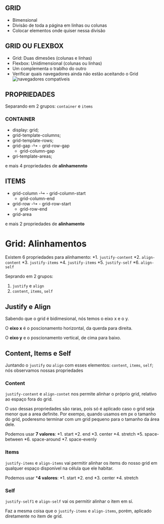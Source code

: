 ## GRID

- Bimensional
- Divisão de toda a página em linhas ou colunas
- Colocar elementos onde quiser nessa divisão


## GRID OU FLEXBOX

- Grid: Duas dimesões (colunas e linhas)
- Flexbox: Unidimensional (colunas ou linhas)
- Um complementa o trablho do outro
- Verificar quais navegadores ainda não estão aceitando o Grid
    ![navegadores compatíveis](https://i.imgur.com/nz748P2.png)

## PROPRIEDADES

Separando em 2 grupos: 
`container` e `items`

### CONTAINER

- display: grid;
- grid-template-columns;
- grid-template-rows;
- grid-gap
 -↳  - grid-row-gap
    - grid-column-gap
- gri-template-areas;

e mais 4 propriedades de **alinhamennto**



## ITEMS

- grid-column
-↳   - grid-column-start
    - grid-column-end
- grid-row
-↳   - grid-row-start
    - grid-row-end
- grid-area

e mais 2 propriedades de **alinhamento**

# Grid: Alinhamentos

Existem 6 propriedades para alinhamento:
*1. `justify-content`
*2. `align-content`
*3. `justify-items`
*4. `justify-items`
*5. `justify-self`
*6. `align-self`

Seprando em 2 grupos:
1. `justify` e `align`
2. `content`, `items`, `self`


## Justify e Align

Sabendo que o grid é bidimesional, nós temos o eixo x e o y.


O **eixo x** é o poscionamento horizontal, da querda para direita.

O **eixo y** e o poscionamento vertical, de cima para baixo.


## Content, Items e Self

Juntando o `justify` ou `align` com esses elementos: `content`, `items`, `self`; nós observamos nossas propriedades



### Content

`justify-content` e `align-contet` nos permite alinhar o próprio grid, relativo ao espaço fora do grid.

O uso dessas propriedades são raras, poís só é aplicado caso o grid seja menor que a area definite. Por exempo, quando usamos em px o tamanho do grid, poderesmo terminar com um grid pequeno para o tamanho da área dele.


Podemos usar **7 valores**:
*1. start
*2. end
*3. center
*4. stretch
*5. space-between
*6. space-around
*7. space-evenly


### Items

`justify-items` e `align-items` vai permitir alinhar os items do nosso grid em qualquer espaço disponível na célula que ele habitar.

Podemos usar ***4 valores**:
*1. start
*2. end
*3. center
*4. stretch

### Self

`justify-self1` e `align-self` vai os permitir alinhar o item em sí.

Faz a mesma coisa que o `justify-items` e `align-items`, porém, aplicado diretamente no item de grid.
